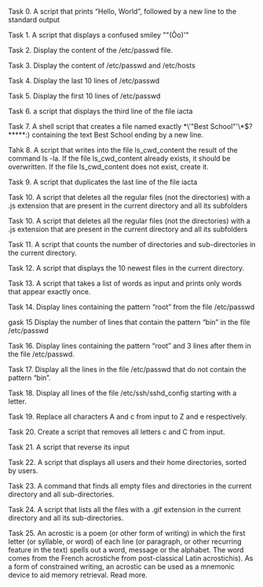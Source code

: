 Task 0. A script that prints “Hello, World”, followed by a new line to the standard output

Task 1. A script that displays a confused smiley "\"(Ôo)'"

Task 2. Display the content of the /etc/passwd file.

Task 3. Display the content of /etc/passwd and /etc/hosts

Task 4. Display the last 10 lines of /etc/passwd

Task 5. Display the first 10 lines of /etc/passwd

Task 6. a script that displays the third line of the file iacta

Task 7. A shell script that creates a file named exactly \*\\'"Best School"\'\\*$\?\*\*\*\*\*:) containing the text Best School ending by a new line.

Tahk 8. A script that writes into the file ls_cwd_content the result of the command ls -la. If the file ls_cwd_content already exists, it should be overwritten. If the file ls_cwd_content does not exist, create it.

Task 9. A  script that duplicates the last line of the file iacta

Task 10. A script that deletes all the regular files (not the directories) with a .js extension that are present in the current directory and all its subfolders

Task 10. A script that deletes all the regular files (not the directories) with a .js extension that are present in the current directory and all its subfolders

Task 11.  A script that counts the number of directories and sub-directories in the current directory.

Task 12. A script that displays the 10 newest files in the current directory.

Task 13. A script that takes a list of words as input and prints only words that appear exactly once.

Task 14. Display lines containing the pattern “root” from the file /etc/passwd

gask 15 Display the number of lines that contain the pattern “bin” in the file /etc/passwd

Task 16. Display lines containing the pattern “root” and 3 lines after them in the file /etc/passwd.
 
Task 17. Display all the lines in the file /etc/passwd that do not contain the pattern “bin”.

Task 18. Display all lines of the file /etc/ssh/sshd_config starting with a letter.

Task 19. Replace all characters A and c from input to Z and e respectively.

Task 20. Create a script that removes all letters c and C from input.

Task 21. A script that reverse its input

Task 22. A script that displays all users and their home directories, sorted by users.

Task 23. A command that finds all empty files and directories in the current directory and all sub-directories.

Task 24. A script that lists all the files with a .gif extension in the current directory and all its sub-directories.
 
Task 25. An acrostic is a poem (or other form of writing) in which the first letter (or syllable, or word) of each line (or paragraph, or other recurring feature in the text) spells out a word, message or the alphabet. The word comes from the French acrostiche from post-classical Latin acrostichis). As a form of constrained writing, an acrostic can be used as a mnemonic device to aid memory retrieval. Read more.

